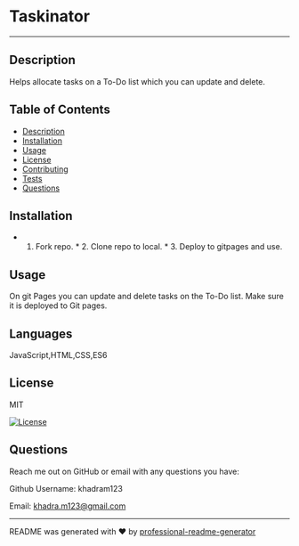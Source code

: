
  # Taskinator
  
  ---

  ## Description
  Helps allocate tasks on a To-Do list which you can update and delete.

  ## Table of Contents
  * [Description](#description)
  * [Installation](#installation)
  * [Usage](#usage)
  * [License](#license)
  * [Contributing](#contribution)
  * [Tests](#tests)
  * [Questions](#questions)

  ## Installation
  * 1. Fork repo. * 2. Clone repo to local. * 3. Deploy to gitpages and use. 

  ## Usage
  On git Pages you can update and delete tasks on the To-Do list. Make sure it is deployed to Git pages.

  ## Languages
  JavaScript,HTML,CSS,ES6

  ## License
  MIT

  [![License](https://img.shields.io/badge/License-MIT-green)](https://opensource.org/licenses/MIT)
  
  ## Questions
  Reach me out on GitHub or email with any questions you have:

  Github Username: khadram123

  Email: khadra.m123@gmail.com

  ----
  README was generated with ❤️ by [professional-readme-generator](https://github.com/khadra123/readme-generator)
  

